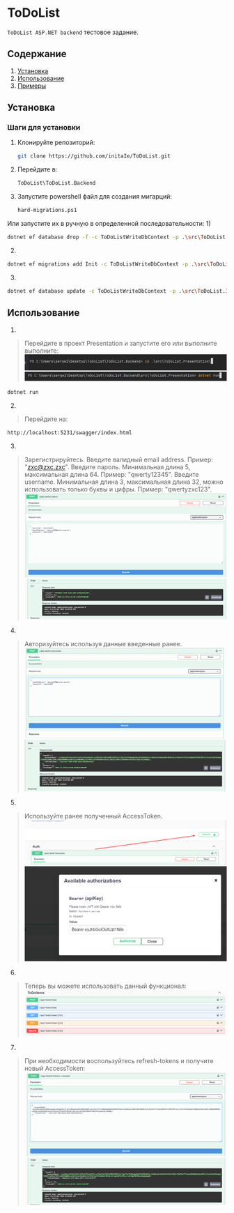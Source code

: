 # ToDoList

`ToDoList ASP.NET backend` тестовое задание.

## Содержание

1. [Установка](#установка)
2. [Использование](#использование)
3. [Примеры](#примеры)

## Установка

### Шаги для установки

1. Клонируйте репозиторий:
    ```bash
    git clone https://github.com/initaIe/ToDoList.git
    ```
2. Перейдите в:
    ```bash
    ToDoList\ToDoList.Backend
    ```
3. Запустите powershell файл для создания мигарций:
    ```bash
    hard-migrations.ps1
    ```
Или запустите их в ручную в определенной последовательности:
1)
```bash
dotnet ef database drop -f -c ToDoListWriteDbContext -p .\src\ToDoList.Infrastructure\ -s .\src\ToDoList.Presentation\
```
2)
```bash
dotnet ef migrations add Init -c ToDoListWriteDbContext -p .\src\ToDoList.Infrastructure\ -s .\src\ToDoList.Presentation\
```
3)
```bash
dotnet ef database update -c ToDoListWriteDbContext -p .\src\ToDoList.Infrastructure\ -s .\src\ToDoList.Presentation\
```

## Использование

1)
> Перейдите в проект Presentation и запустите его или выполните выполните:
![Screenshot](./assets/StartStep1.png)
![Screenshot](./assets/StartStep2.png)
```bash
dotnet run
```
2)
> Перейдите на:
```bash
http://localhost:5231/swagger/index.html
```
3)
> Зарегистрируйтесь.
> Введите валидный email address. Пример: "zxc@zxc.zxc".
> Введите пароль. Минимальная длина 5, максимальная длина 64. Пример: "qwerty12345".
> Введите username. Минимальная длина 3, максимальная длина 32, можно использовать только буквы и цифры. Пример: "qwertyzxc123".
![Screenshot](./assets/Register.png)
![Screenshot](./assets/RegisterResult.png)

4)
> Авторизуйтесь используя данные введенные ранее.
![Screenshot](./assets/Login.png)
![Screenshot](./assets/LoginResult.png)

5)
> Используйте ранее полученный AccessToken.
![Screenshot](./assets/BearerStep1.png)
![Screenshot](./assets/BearerStep2.png)

6)
> Теперь вы можете использовать данный функционал:
![Screenshot](./assets/Features.png)

7)
> При необходимости воспользуйтесь refresh-tokens и получите новый AccessToken:
![Screenshot](./assets/RefreshTokens.png)
![Screenshot](./assets/RefreshTokensResult.png)
